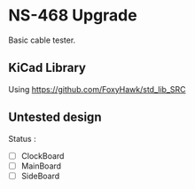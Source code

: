 # NS-468 Upgrade

Basic cable tester.

## KiCad Library

Using https://github.com/FoxyHawk/std_lib_SRC

## Untested design

Status :
- [ ] ClockBoard
- [ ] MainBoard
- [ ] SideBoard
